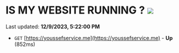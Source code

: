# IS MY WEBSITE RUNNING ? [![](https://img.shields.io/static/v1?label=Sponsor&message=%E2%9D%A4&logo=GitHub&color=%23fe8e86)](https://github.com/sponsors/<username>)

Last updated: **12/9/2023, 5:22:00 PM**

- `GET` [https://youssefservice.me](https://youssefservice.me) - **Up** (852ms)

